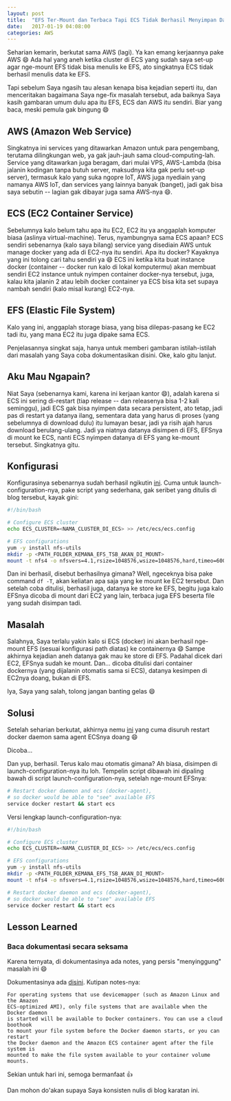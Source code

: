 ```yaml
---
layout: post
title:  "EFS Ter-Mount dan Terbaca Tapi ECS Tidak Berhasil Menyimpan Data Ke EFS"
date:   2017-01-19 04:08:00
categories: AWS
---
```


Seharian kemarin, berkutat sama AWS (lagi). Ya kan emang kerjaannya pake AWS :smile:
Ada hal yang aneh ketika cluster di ECS yang sudah saya set-up agar nge-mount
EFS tidak bisa menulis ke EFS, ato singkatnya ECS tidak berhasil menulis data
ke EFS.
<!-- readmore -->

Tapi sebelum Saya ngasih tau alesan kenapa bisa kejadian seperti itu, dan
menceritakan bagaimana Saya nge-fix masalah tersebut, ada baiknya Saya kasih
gambaran umum dulu apa itu EFS, ECS dan AWS itu sendiri. Biar yang baca,
meski pemula gak bingung :smile:

## AWS (Amazon Web Service)
Singkatnya ini services yang ditawarkan Amazon untuk para pengembang, terutama
dilingkungan web, ya gak jauh-jauh sama cloud-computing-lah. Service yang
ditawarkan juga beragam, dari mulai VPS, AWS-Lambda (bisa jalanin kodingan
tanpa butuh server, maksudnya kita gak perlu set-up server), termasuk kalo
yang suka ngopre IoT, AWS juga nyediain yang namanya AWS IoT, dan services
yang lainnya banyak (banget), jadi gak bisa saya sebutin -- lagian gak dibayar
juga sama AWS-nya :smile:.

## ECS (EC2 Container Service)
Sebelumnya kalo belum tahu apa itu EC2, EC2 itu ya anggaplah komputer biasa
(aslinya virtual-machine). Terus, nyambungnya sama ECS apaan? ECS sendiri
sebenarnya (kalo saya bilang) service yang disediain AWS untuk manage
docker yang ada di EC2-nya itu sendiri. Apa itu docker? Kayaknya yang ini
tolong cari tahu sendiri ya :smile: ECS ini ketika kita buat instance
docker (container -- docker run kalo di lokal komputermu) akan membuat 
sendiri EC2 instance untuk nyimpen container docker-nya tersebut,
juga, kalau kita jalanin 2 atau lebih docker container ya ECS bisa kita
set supaya nambah sendiri (kalo misal kurang) EC2-nya.

## EFS (Elastic File System)
Kalo yang ini, anggaplah storage biasa, yang bisa dilepas-pasang
ke EC2 tadi itu, yang mana EC2 itu juga dipake sama ECS.

Penjelasannya singkat saja, hanya untuk memberi gambaran istilah-istilah dari
masalah yang Saya coba dokumentasikan disini. Oke, kalo gitu lanjut.

## Aku Mau Ngapain?
Niat Saya (sebenarnya kami, karena ini kerjaan kantor :smile:), adalah
karena si ECS ini sering di-restart (tiap release -- dan releasenya bisa
1-2 kali seminggu), jadi ECS gak bisa nyimpen data secara persistent, ato
tetap, jadi pas di restart ya datanya ilang, sementara data yang harus
di proses (yang sebelumnya di download dulu) itu lumayan besar, jadi
ya risih ajah harus download berulang-ulang. Jadi ya niatnya datanya
disimpen di EFS, EFSnya di mount ke ECS, nanti ECS nyimpen datanya
di EFS yang ke-mount tersebut. Singkatnya gitu.

## Konfigurasi
Konfigurasinya sebenarnya sudah berhasil ngikutin [ini](https://aws.amazon.com/blogs/compute/using-amazon-efs-to-persist-data-from-amazon-ecs-containers/).
Cuma untuk launch-configuration-nya, pake script yang sederhana, gak
seribet yang ditulis di blog tersebut, kayak gini:

```bash
#!/bin/bash

# Configure ECS cluster
echo ECS_CLUSTER=<NAMA_CLUSTER_DI_ECS> >> /etc/ecs/ecs.config

# EFS configurations
yum -y install nfs-utils
mkdir -p <PATH_FOLDER_KEMANA_EFS_TSB_AKAN_DI_MOUNT>
mount -t nfs4 -o nfsvers=4.1,rsize=1048576,wsize=1048576,hard,timeo=600,retrans=2 <DISINI_DNS_EFSNYA> <PATH_FOLDER_KEMANA_EFS_TSB_AKAN_DI_MOUNT>
```

Dan ini berhasil, disebut berhasilnya gimana? Well, ngeceknya
bisa pake command `df -T`, akan keliatan apa saja yang ke mount
ke EC2 tersebut. Dan setelah coba ditulisi, berhasil juga, datanya
ke store ke EFS, begitu juga kalo EFSnya dicoba di mount dari EC2
yang lain, terbaca juga EFS beserta file yang sudah disimpan tadi.


## Masalah
Salahnya, Saya terlalu yakin kalo si ECS (docker) ini akan berhasil
nge-mount EFS (sesuai konfigurasi path diatas) ke containernya :smile:
Sampe akhirnya kejadian aneh datanya gak mau ke store di EFS.
Padahal dicek dari EC2, EFSnya sudah ke mount. Dan... dicoba ditulisi
dari container dockernya (yang dijalanin otomatis sama si ECS),
datanya kesimpen di EC2nya doang, bukan di EFS.

Iya, Saya yang salah, tolong jangan banting gelas :smile:


## Solusi
Setelah seharian berkutat, akhirnya nemu [ini](https://forums.aws.amazon.com/thread.jspa?threadID=214845)
yang cuma disuruh restart docker daemon sama agent ECSnya doang :smile:

Dicoba...

Dan yup, berhasil. Terus kalo mau otomatis gimana? Ah biasa, disimpen
di launch-configuration-nya itu loh. Tempelin script dibawah ini dipaling
bawah di script launch-configuration-nya, setelah nge-mount EFSnya:

```bash
# Restart docker daemon and ecs (docker-agent),
# so docker would be able to "see" available EFS
service docker restart && start ecs
```

Versi lengkap launch-configuration-nya:


```bash
#!/bin/bash

# Configure ECS cluster
echo ECS_CLUSTER=<NAMA_CLUSTER_DI_ECS> >> /etc/ecs/ecs.config

# EFS configurations
yum -y install nfs-utils
mkdir -p <PATH_FOLDER_KEMANA_EFS_TSB_AKAN_DI_MOUNT>
mount -t nfs4 -o nfsvers=4.1,rsize=1048576,wsize=1048576,hard,timeo=600,retrans=2 <DISINI_DNS_EFSNYA> <PATH_FOLDER_KEMANA_EFS_TSB_AKAN_DI_MOUNT>

# Restart docker daemon and ecs (docker-agent),
# so docker would be able to "see" available EFS
service docker restart && start ecs
```

## Lesson Learned

### Baca dokumentasi secara seksama

Karena ternyata, di dokumentasinya ada notes, yang persis "menyinggung"
masalah ini :smile:

Dokumentasinya ada [disini](http://docs.aws.amazon.com/AmazonECS/latest/developerguide/using_data_volumes.html).
Kutipan notes-nya:

```
For operating systems that use devicemapper (such as Amazon Linux and the Amazon
ECS-optimized AMI), only file systems that are available when the Docker daemon
is started will be available to Docker containers. You can use a cloud boothook 
to mount your file system before the Docker daemon starts, or you can restart 
the Docker daemon and the Amazon ECS container agent after the file system is 
mounted to make the file system available to your container volume mounts.
```

Sekian untuk hari ini, semoga bermanfaat :thumbsup:

Dan mohon do'akan supaya Saya konsisten nulis di blog karatan ini.
